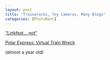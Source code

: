 ```yaml
---
layout: post
title: "Trainwrecks, Toy Cameras, Many Blogs"
categories: [PhotoRant]
---
```

<a href="/blog/archives/000043.html">"Linkfest... not"</a>

<a href="http://wardomatic.blogspot.com/2004/12/polar-express-virtual-train-wreck_18.html">Polar Express: Virtual Train Wreck</a>

(almost a year old)

<!--more-->

